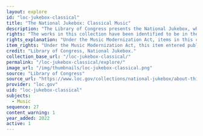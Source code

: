 ```yaml
---
layout: explore
id: "loc-jukebox-classical"
title: "The National Jukebox: Classical Music"
description: "The Library of Congress presents the National Jukebox, which makes historical sound recordings available to the public free of charge. The Jukebox includes recordings from the extraordinary collections of the Library of Congress National Audio-Visual Conservation Center and other contributing libraries and archives. This sub-collection contains classical works and performances."
rights: "The works in this collection have been identified to be in the public domain and are free to use and reuse without restriction. You can copy, modify, distribute and perform the works, even for commercial purposes, all without asking permission. These selections are presented as part of the record of the past. They are historical recordings which reflect the language, attitudes, perspectives, and beliefs of different times. The Library of Congress does not endorse the views expressed in these recordings, which may contain content offensive to users. The Library of Congress asks that artists approach the materials in this collection with respect for the culture and sensibilities of the people whose lives, ideas, and creativity are documented here. Artists are also reminded that privacy and publicity rights may pertain to certain uses of this material. Attribution is recommended but not required."
rights_explanation: "Under the Music Modernization Act, items in this collection that were published prior to 1923 entered public domain on January 1, 2022, and became free to use and reuse."
item_rights: "Under the Music Modernization Act, this item entered public domain on January 1, 2022, when all recordings published prior to 1923 entered the public domain and became free to use and reuse. You can copy, modify, distribute and perform the works, even for commercial purposes, all without asking permission. These selections are presented as part of the record of the past. They are historical recordings which reflect the language, attitudes, perspectives, and beliefs of different times. The Library of Congress does not endorse the views expressed in these recordings, which may contain content offensive to users. The Library of Congress asks that artists approach the materials in this collection with respect for the culture and sensibilities of the people whose lives, ideas, and creativity are documented here. Artists are also reminded that privacy and publicity rights may pertain to certain uses of this material. Attribution is recommended but not required."
credit: "Library of Congress, National Jukebox."
collection_base_url: "/loc-jukebox-classical/"
permalink: "/loc-jukebox-classical/explore/"
image_url: "/img/thumbnails/loc-jukebox-classical.png"
source: "Library of Congress"
source_url: "https://www.loc.gov/collections/national-jukebox/about-this-collection/"
provider: "loc.gov"
uid: "loc-jukebox-classical"
subjects:
  - Music
sequence: 27
content_warning: 1
year_added: 2022
active: 1
---
```

